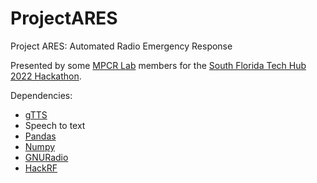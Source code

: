 # ProjectARES
Project ARES: Automated Radio Emergency Response

Presented by some [MPCR Lab](mpcrlab.com) members for the [South Florida Tech Hub 2022 Hackathon](https://techhubsouthflorida.org/meetups/hackathon/). 

Dependencies:
 * [gTTS](https://pypi.org/project/gTTS/)
 * Speech to text
 * [Pandas](https://pandas.pydata.org/)
 * [Numpy](https://numpy.org/)
 * [GNURadio](https://www.gnuradio.org/)
 * [HackRF](https://greatscottgadgets.com/hackrf/one/)
 
